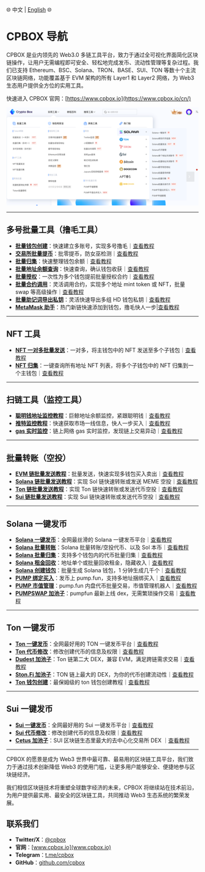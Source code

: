 🌐 中文 | [English](en/README.md) 🌐

# CPBOX 导航

CPBOX 是业内领先的 Web3.0 多链工具平台，致力于通过全可视化界面简化区块链操作，让用户无需编程即可安全、轻松地完成发币、流动性管理等复杂过程。我们已支持 Ethereum、BSC、Solana、TRON、BASE、SUI、TON 等数十个主流区块链网络，功能覆盖基于 EVM 架构的所有 Layer1 和 Layer2 网络，为 Web3 生态用户提供全方位的实用工具。

快速进入 CPBOX 官网：[https://www.cpbox.io](https://www.cpbox.io/cn/)

![alt text](assets/menu_cn.png)

---

## 多号批量工具（撸毛工具）

- **[批量钱包创建](https://www.cpbox.io/cn/batch/generate-wallet)**：快速建立多账号，实现多号撸毛｜[查看教程](https://docs.cpbox.io/xiao-bai-bi-kan-xi-lie/pi-liang-di-zhi-sheng-cheng.html)
- **[交易所批量提币](https://www.cpbox.io/cn/exchange/withdraw)**：批零提币，防女巫检测｜[查看教程](https://docs.cpbox.io/shi-yong-gong-ju/jiao-yi-suo-pi-liang-ti-bi.html)
- **[批量归集](https://www.cpbox.io/cn/batch/collection)**：快速整理钱包余额｜[查看教程](https://docs.cpbox.io/pi-liang-gong-ju/pi-liang-gui-ji.html)
- **[批量地址余额查询](https://www.cpbox.io/cn/batch/check-balance)**：快速查询，确认钱包收获｜[查看教程](https://docs.cpbox.io/pi-liang-gong-ju/pi-liang-cha-xun.html)
- **[批量授权](https://www.cpbox.io/cn/batch/approve)**：一次性为多个钱包提前批量授权合约｜[查看教程](https://www.cpbox.io/articles/cn/2830.html)
- **[批量合约调用](https://www.cpbox.io/cn/batch/call-contract)**：灵活调用合约，实现多个地址 mint token 或 NFT，批量 swap 等高级操作｜[查看教程](https://www.cpbox.io/articles/cn/2871.html)
- **[批量助记词导出私钥](https://www.cpbox.io/cn/mnemonic)**：灵活快速导出多组 HD 钱包私钥｜[查看教程]()
- **[MetaMask 助手](https://www.cpbox.io/cn/metamask/helper)**：热门新链快速添加到钱包，撸毛快人一步|[查看教程]()

---

## NFT 工具

- **[NFT 一对多批量发送](https://www.cpbox.io/cn/batch/send-nft)**：一对多，将主钱包中的 NFT 发送至多个子钱包｜[查看教程](https://www.cpbox.io/articles/cn/2837.html)
- **[NFT 归集](https://www.cpbox.io/cn/batch/collection-nft)**：一键查询所有地址 NFT 列表，将多个子钱包中的 NFT 归集到一个主钱包｜[查看教程](https://www.cpbox.io/articles/cn/2835.html)

---

## 扫链工具（监控工具）

- **[聪明钱地址监控教程](https://www.cpbox.io/cn/balance/monitor)**：巨鲸地址余额监控，紧跟聪明钱｜[查看教程](https://docs.cpbox.io/shi-yong-gong-ju/yuejian-kong.html)
- **[推特监控教程](https://www.cpbox.io/cn/twitter/group)**：快速获取市场一线信息，快人一步买入｜[查看教程](https://docs.cpbox.io/shi-yong-gong-ju/twitter-jian-kong.html)
- **[gas 实时监控](https://www.cpbox.io/cn/gas)**：链上网络 gas 实时监控，发现链上交易异动｜[查看教程]()

---

## 批量转账（空投）

- **[EVM 链批量发送教程](https://www.cpbox.io/cn/batch/send-token)**：批量发送，快速实现多钱包买入卖出｜[查看教程](https://docs.cpbox.io/pi-liang-gong-ju/pi-liang-fa-song.html)
- **[Solana 链批量发送教程](https://www.cpbox.io/cn/solana/batch/send)**：实现 Sol 链快速转账或发送 MEME 空投｜[查看教程](https://www.cpbox.io/articles/cn/2841.html)
- **[Ton 链批量发送教程](https://www.cpbox.io/cn/ton/batch-send-token)**：实现 Ton 链快速转账或发送代币空投｜[查看教程]()
- **[Sui 链批量发送教程](https://www.cpbox.io/cn/sui/batch-send-token)**：实现 Sui 链快速转账或发送代币空投｜[查看教程]()

---

## Solana 一键发币

- **[Solana 一键发币](https://www.cpbox.io/cn/solana/token/publish)**：全网最丝滑的 Solana 一键发币平台｜[查看教程](https://docs.cpbox.io/solana-gong-ju/solana-yi-jian-fa-bi.html)
- **[Solana 批量转账](https://www.cpbox.io/cn/solana/batch/send)**：Solana 批量转账/空投代币、以及 Sol 本币｜[查看教程]()
- **[Solana 批量归集](https://www.cpbox.io/cn/solana/batch/collection)**：支持多个钱包内的代币批量归集｜[查看教程]()
- **[Solana 租金回收](https://www.cpbox.io/cn/solana/close-account)**：地址单个或批量回收租金，隐藏收入｜[查看教程](https://docs.cpbox.io/solana-gong-ju/solana-guan-bi-di-zhi-zu-jin-hui-shou.html)
- **[Solana 创建钱包](https://www.cpbox.io/cn/batch/generate-wallet)**：批量生成 Solana 钱包，1 分钟生成几千个｜[查看教程](https://docs.cpbox.io/lian-gong-ju/solana-gong-ju/solana-qian-bao-pi-liang-chuang-jian.html)
- **[PUMP 绑定买入](https://www.cpbox.io/cn/solana/pump/publish)**：发币上 pump.fun，支持多地址捆绑买入｜[查看教程](https://docs.cpbox.io/solana-gong-ju/pump-kai-pan-he-bing-mai-ru.html)
- **[PUMP 市值管理](https://www.cpbox.io/cn/solana/bmm?id=3)**：pump.fun 内盘代币批量交易，市值管理机器人｜[查看教程](https://docs.cpbox.io/solana-gong-ju/pump-shi-zhi-guan-li.html)
- **[PUMPSWAP 加池子](https://swap.pump.fun/?input=So11111111111111111111111111111111111111112)**：pumpfun 最新上线 dex，无需繁琐操作交易｜[查看教程](https://docs.cpbox.io/lian-gong-ju/solana-gong-ju/pumpswap-liu-dong-xing-tian-jia.html)

---

## Ton 一键发币

- **[Ton 一键发币](https://www.cpbox.io/cn/ton/token/publish)**：全网最好用的 TON 一键发币平台｜[查看教程](https://docs.cpbox.io/ton-lian-gong-ju/ton-lian-yi-jian-fa-bi-0-dai-ma-fa-bi.html)
- **[Ton 代币修改](https://www.cpbox.io/cn/ton/token/manage)**：修改创建代币的信息及权限｜[查看教程](https://docs.cpbox.io/ton-lian-gong-ju/ton-dai-bi-guan-li.html)
- **[Dudest 加池子](https://dedust.io/)**：Ton 链第二大 DEX，兼容 EVM，满足跨链需求交易｜[查看教程](https://docs.cpbox.io/ton-lian-gong-ju/ton-liu-dong-xing-chi-chuang-jian-dedust-jiao-cheng.html)
- **[Ston.Fi 加池子](https://ston.fi/)**：TON 链上最大的 DEX，为你的代币创建流动性｜[查看教程]()
- **[Ton 钱包创建](https://www.cpbox.io/cn/batch/generate-wallet)**：最保姆级的 ton 钱包创建教程｜[查看教程]()

---

## Sui 一键发币

- **[Sui 一键发币](https://www.cpbox.io/cn/sui/token/publish)**：全网最好用的 Sui 一键发币平台｜[查看教程](https://docs.cpbox.io/sui-lian-gong-ju/sui-yi-jian-fa-bi.html)
- **[Sui 代币修改](https://www.cpbox.io/cn/sui/token/manage)**：修改创建代币的信息及权限｜[查看教程](https://docs.cpbox.io/sui-lian-gong-ju/sui-dai-bi-quan-xian-xiu-gai.html)
- **[Cetus 加池子](https://www.cetus.zone/)**：SUI 区块链生态里最大的去中心化交易所 DEX ｜[查看教程](https://docs.cpbox.io/sui-lian-gong-ju/sui-liu-dong-xing-chi-tian-jia.html)

---

CPBOX 的愿景是成为 Web3 世界中最可靠、最易用的区块链工具平台，我们致力于通过技术创新降低 Web3 的使用门槛，让更多用户能够安全、便捷地参与区块链经济。

我们相信区块链技术将重塑全球数字经济的未来，CPBOX 将继续站在技术前沿，为用户提供最实用、最安全的区块链工具，共同推动 Web3 生态系统的繁荣发展。

## 联系我们

- **Twitter/X**：[@cpbox](https://x.com/cpbox)
- **官网**：[www.cpbox.io](www.cpbox.io)
- **Telegram**：[t.me/cpbox](https://t.me/cpbox)
- **GitHub**：[github.com/cpbox](https://github.com/cpbox)
